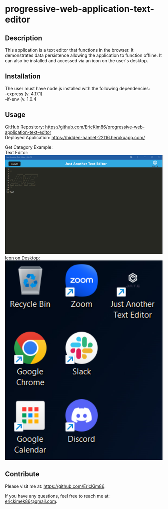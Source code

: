 # progressive-web-application-text-editor

  ## Description
  This application is a text editor that functions in the browser.  It demonstrates data persistence allowing the application to function offline.  It can also be installed and accessed via an icon on the user's desktop.

  ## Installation<br/>
  The user must have node.js installed with the following dependencies: <br/>
    -express (v. 4.17.1)<br/>
    -if-env (v. 1.0.4

  ## Usage
  GitHub Repository: https://github.com/EricKim86/progressive-web-application-text-editor <br/>
  Deployed Application: https://hidden-hamlet-22116.herokuapp.com/ <br/>


  Get Category Example: <br/>
  Text Editor:<br/>
  <img src="https://github.com/EricKim86/progressive-web-application-text-editor/blob/main/Assets/example.png?raw=true" width="600"/><br/>
  Icon on Desktop:<br/>
  <img src="https://github.com/EricKim86/progressive-web-application-text-editor/blob/main/Assets/icon.png?raw=true" width="600"/><br/>


  ## Contribute
  Please visit me at: https://github.com/EricKim86. 

  If you have any questions, feel free to reach me at: erickimek86@gmail.com.

